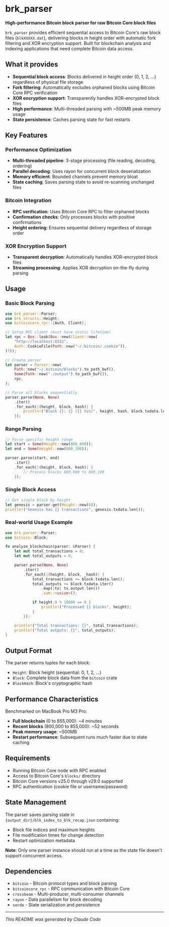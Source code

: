 # brk_parser

**High-performance Bitcoin block parser for raw Bitcoin Core block files**

`brk_parser` provides efficient sequential access to Bitcoin Core's raw block files (`blkXXXXX.dat`), delivering blocks in height order with automatic fork filtering and XOR encryption support. Built for blockchain analysis and indexing applications that need complete Bitcoin data access.

## What it provides

- **Sequential block access**: Blocks delivered in height order (0, 1, 2, ...) regardless of physical file storage
- **Fork filtering**: Automatically excludes orphaned blocks using Bitcoin Core RPC verification
- **XOR encryption support**: Transparently handles XOR-encrypted block files
- **High performance**: Multi-threaded parsing with ~500MB peak memory usage
- **State persistence**: Caches parsing state for fast restarts

## Key Features

### Performance Optimization
- **Multi-threaded pipeline**: 3-stage processing (file reading, decoding, ordering)
- **Parallel decoding**: Uses rayon for concurrent block deserialization
- **Memory efficient**: Bounded channels prevent memory bloat
- **State caching**: Saves parsing state to avoid re-scanning unchanged files

### Bitcoin Integration
- **RPC verification**: Uses Bitcoin Core RPC to filter orphaned blocks
- **Confirmation checks**: Only processes blocks with positive confirmations
- **Height ordering**: Ensures sequential delivery regardless of storage order

### XOR Encryption Support
- **Transparent decryption**: Automatically handles XOR-encrypted block files
- **Streaming processing**: Applies XOR decryption on-the-fly during parsing

## Usage

### Basic Block Parsing

```rust
use brk_parser::Parser;
use brk_structs::Height;
use bitcoincore_rpc::{Auth, Client};

// Setup RPC client (must have static lifetime)
let rpc = Box::leak(Box::new(Client::new(
    "http://localhost:8332",
    Auth::CookieFile(Path::new("~/.bitcoin/.cookie")),
)?));

// Create parser
let parser = Parser::new(
    Path::new("~/.bitcoin/blocks").to_path_buf(),
    Some(Path::new("./output").to_path_buf()),
    rpc,
);

// Parse all blocks sequentially
parser.parse(None, None)
    .iter()
    .for_each(|(height, block, hash)| {
        println!("Block {}: {} ({} txs)", height, hash, block.txdata.len());
    });
```

### Range Parsing

```rust
// Parse specific height range
let start = Some(Height::new(800_000));
let end = Some(Height::new(800_100));

parser.parse(start, end)
    .iter()
    .for_each(|(height, block, hash)| {
        // Process blocks 800,000 to 800,100
    });
```

### Single Block Access

```rust
// Get single block by height
let genesis = parser.get(Height::new(0));
println!("Genesis has {} transactions", genesis.txdata.len());
```

### Real-world Usage Example

```rust
use brk_parser::Parser;
use bitcoin::Block;

fn analyze_blockchain(parser: &Parser) {
    let mut total_transactions = 0;
    let mut total_outputs = 0;

    parser.parse(None, None)
        .iter()
        .for_each(|(height, block, _hash)| {
            total_transactions += block.txdata.len();
            total_outputs += block.txdata.iter()
                .map(|tx| tx.output.len())
                .sum::<usize>();

            if height.0 % 10000 == 0 {
                println!("Processed {} blocks", height);
            }
        });

    println!("Total transactions: {}", total_transactions);
    println!("Total outputs: {}", total_outputs);
}
```

## Output Format

The parser returns tuples for each block:
- `Height`: Block height (sequential: 0, 1, 2, ...)
- `Block`: Complete block data from the `bitcoin` crate
- `BlockHash`: Block's cryptographic hash

## Performance Characteristics

Benchmarked on MacBook Pro M3 Pro:
- **Full blockchain** (0 to 855,000): ~4 minutes
- **Recent blocks** (800,000 to 855,000): ~52 seconds
- **Peak memory usage**: ~500MB
- **Restart performance**: Subsequent runs much faster due to state caching

## Requirements

- Running Bitcoin Core node with RPC enabled
- Access to Bitcoin Core's `blocks/` directory
- Bitcoin Core versions v25.0 through v29.0 supported
- RPC authentication (cookie file or username/password)

## State Management

The parser saves parsing state in `{output_dir}/blk_index_to_blk_recap.json` containing:
- Block file indices and maximum heights
- File modification times for change detection
- Restart optimization metadata

**Note**: Only one parser instance should run at a time as the state file doesn't support concurrent access.

## Dependencies

- `bitcoin` - Bitcoin protocol types and block parsing
- `bitcoincore_rpc` - RPC communication with Bitcoin Core
- `crossbeam` - Multi-producer, multi-consumer channels
- `rayon` - Data parallelism for block decoding
- `serde` - State serialization and persistence

---

*This README was generated by Claude Code*
